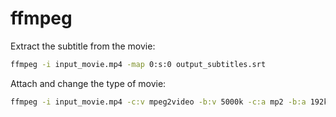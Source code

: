 # ffmpeg

Extract the subtitle from the movie:

```bash
ffmpeg -i input_movie.mp4 -map 0:s:0 output_subtitles.srt
```

Attach and change the type of movie:

```bash
ffmpeg -i input_movie.mp4 -c:v mpeg2video -b:v 5000k -c:a mp2 -b:a 192k -s 720x480 -aspect 4:3 -vf "subtitles=input_subtitles.srt" output_movie.mpg
```

